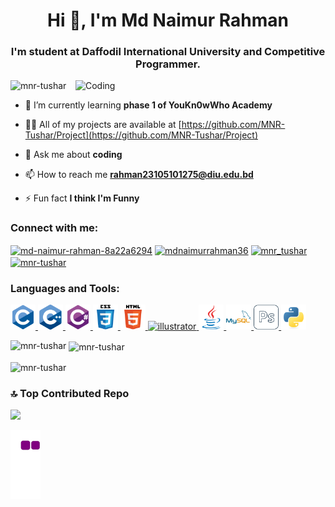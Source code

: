 <h1 align="center">Hi 👋, I'm Md Naimur Rahman</h1>
<h3 align="center">I'm student at Daffodil International University and Competitive Programmer.</h3>
<img align="right" alt="Coding" width="400" src="https://miro.medium.com/v2/resize:fit:1360/0*7Q3yvSIv_t0ioJ-Z.gif">

<p align="left"> <img src="https://komarev.com/ghpvc/?username=mnr-tushar&label=Profile%20views&color=0e75b6&style=flat" alt="mnr-tushar" /> </p>

- 🌱 I’m currently learning **phase 1 of YouKn0wWho Academy**

- 👨‍💻 All of my projects are available at [https://github.com/MNR-Tushar/Project](https://github.com/MNR-Tushar/Project)

- 💬 Ask me about **coding**

- 📫 How to reach me **rahman23105101275@diu.edu.bd**

- ⚡ Fun fact **I think I'm Funny**

<h3 align="left">Connect with me:</h3>
<p align="left">
<a href="https://linkedin.com/in/md-naimur-rahman-8a22a6294" target="blank"><img align="center" src="https://raw.githubusercontent.com/rahuldkjain/github-profile-readme-generator/master/src/images/icons/Social/linked-in-alt.svg" alt="md-naimur-rahman-8a22a6294" height="30" width="40" /></a>
<a href="https://fb.com/mdnaimurrahman36" target="blank"><img align="center" src="https://raw.githubusercontent.com/rahuldkjain/github-profile-readme-generator/master/src/images/icons/Social/facebook.svg" alt="mdnaimurrahman36" height="30" width="40" /></a>
<a href="https://www.hackerrank.com/mnr_tushar" target="blank"><img align="center" src="https://raw.githubusercontent.com/rahuldkjain/github-profile-readme-generator/master/src/images/icons/Social/hackerrank.svg" alt="mnr_tushar" height="30" width="40" /></a>
<a href="https://codeforces.com/profile/mnr-tushar" target="blank"><img align="center" src="https://raw.githubusercontent.com/rahuldkjain/github-profile-readme-generator/master/src/images/icons/Social/codeforces.svg" alt="mnr-tushar" height="30" width="40" /></a>
</p>

<h3 align="left">Languages and Tools:</h3>
<p align="left"> <a href="https://www.cprogramming.com/" target="_blank" rel="noreferrer"> <img src="https://raw.githubusercontent.com/devicons/devicon/master/icons/c/c-original.svg" alt="c" width="40" height="40"/> </a> <a href="https://www.w3schools.com/cpp/" target="_blank" rel="noreferrer"> <img src="https://raw.githubusercontent.com/devicons/devicon/master/icons/cplusplus/cplusplus-original.svg" alt="cplusplus" width="40" height="40"/> </a> <a href="https://www.w3schools.com/cs/" target="_blank" rel="noreferrer"> <img src="https://raw.githubusercontent.com/devicons/devicon/master/icons/csharp/csharp-original.svg" alt="csharp" width="40" height="40"/> </a> <a href="https://www.w3schools.com/css/" target="_blank" rel="noreferrer"> <img src="https://raw.githubusercontent.com/devicons/devicon/master/icons/css3/css3-original-wordmark.svg" alt="css3" width="40" height="40"/> </a> <a href="https://www.w3.org/html/" target="_blank" rel="noreferrer"> <img src="https://raw.githubusercontent.com/devicons/devicon/master/icons/html5/html5-original-wordmark.svg" alt="html5" width="40" height="40"/> </a> <a href="https://www.adobe.com/in/products/illustrator.html" target="_blank" rel="noreferrer"> <img src="https://www.vectorlogo.zone/logos/adobe_illustrator/adobe_illustrator-icon.svg" alt="illustrator" width="40" height="40"/> </a> <a href="https://www.java.com" target="_blank" rel="noreferrer"> <img src="https://raw.githubusercontent.com/devicons/devicon/master/icons/java/java-original.svg" alt="java" width="40" height="40"/> </a> <a href="https://www.mysql.com/" target="_blank" rel="noreferrer"> <img src="https://raw.githubusercontent.com/devicons/devicon/master/icons/mysql/mysql-original-wordmark.svg" alt="mysql" width="40" height="40"/> </a> <a href="https://www.photoshop.com/en" target="_blank" rel="noreferrer"> <img src="https://raw.githubusercontent.com/devicons/devicon/master/icons/photoshop/photoshop-line.svg" alt="photoshop" width="40" height="40"/> </a> <a href="https://www.python.org" target="_blank" rel="noreferrer"> <img src="https://raw.githubusercontent.com/devicons/devicon/master/icons/python/python-original.svg" alt="python" width="40" height="40"/> </a> </p>

<p><img align="left" src="https://github-readme-stats.vercel.app/api/top-langs?username=mnr-tushar&show_icons=true&locale=en&layout=compact" alt="mnr-tushar" /></p>

<p>&nbsp;<img align="center" src="https://github-readme-stats.vercel.app/api?username=mnr-tushar&show_icons=true&locale=en" alt="mnr-tushar" /></p>

<p><img align="center" src="https://github-readme-streak-stats.herokuapp.com/?user=mnr-tushar&" alt="mnr-tushar" /></p>

### 🔝 Top Contributed Repo
![](https://github-contributor-stats.vercel.app/api?username=mnr-tushar&limit=5&theme=flat&combine_all_yearly_contributions=true)

![snake gif](https://github.com/MNR-Tushar/MNR-Tushar/blob/output/github-contribution-grid-snake.gif)
